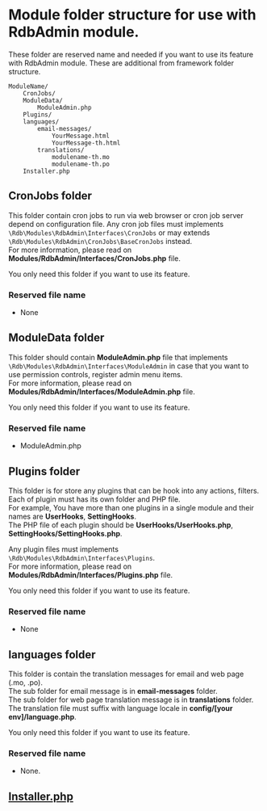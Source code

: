 # Module folder structure for use with RdbAdmin module.

These folder are reserved name and needed if you want to use its feature with RdbAdmin module. These are additional from framework folder structure.

```
ModuleName/
    CronJobs/
    ModuleData/
        ModuleAdmin.php
    Plugins/
    languages/
        email-messages/
            YourMessage.html
            YourMessage-th.html
        translations/
            modulename-th.mo
            modulename-th.po
    Installer.php
```

## CronJobs folder
This folder contain cron jobs to run via web browser or cron job server depend on configuration file. Any cron job files must implements `\Rdb\Modules\RdbAdmin\Interfaces\CronJobs` or may extends `\Rdb\Modules\RdbAdmin\CronJobs\BaseCronJobs` instead.<br>
For more information, please read on **Modules/RdbAdmin/Interfaces/CronJobs.php** file.

You only need this folder if you want to use its feature.

### Reserved file name
 * None

## ModuleData folder
This folder should contain **ModuleAdmin.php** file that implements `\Rdb\Modules\RdbAdmin\Interfaces\ModuleAdmin` in case that you want to use permission controls, register admin menu items.<br>
For more information, please read on **Modules/RdbAdmin/Interfaces/ModuleAdmin.php** file.

You only need this folder if you want to use its feature.

### Reserved file name
 * ModuleAdmin.php

## Plugins folder
This folder is for store any plugins that can be hook into any actions, filters. Each of plugin must has its own folder and PHP file.<br>
For example, You have more than one plugins in a single module and their names are **UserHooks**, **SettingHooks**.<br>
The PHP file of each plugin should be **UserHooks/UserHooks.php**, **SettingHooks/SettingHooks.php**.

Any plugin files must implements `\Rdb\Modules\RdbAdmin\Interfaces\Plugins`.<br>
For more information, please read on **Modules/RdbAdmin/Interfaces/Plugins.php** file.

You only need this folder if you want to use its feature.

### Reserved file name
 * None

## languages folder
This folder is contain the translation messages for email and web page (.mo, .po).<br>
The sub folder for email message is in **email-messages** folder.<br>
The sub folder for web page translation message is in **translations** folder.<br>
The translation file must suffix with language locale in **config/[your env]/language.php**.

You only need this folder if you want to use its feature.

### Reserved file name
 * None.

## [Installer.php](module-installer.md)